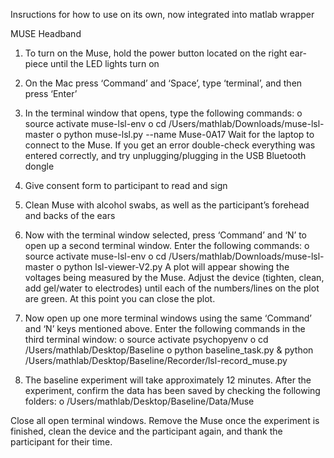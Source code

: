 Insructions for how to use on its own, now integrated into matlab wrapper

MUSE Headband
1)	To turn on the Muse, hold the power button located on the right ear-piece until the LED lights turn on
2)	On the Mac press ‘Command’ and ‘Space’, type ‘terminal’, and then press ‘Enter’
3)	In the terminal window that opens, type the following commands:
o	source activate muse-lsl-env
o	cd /Users/mathlab/Downloads/muse-lsl-master
o	python muse-lsl.py --name Muse-0A17 
Wait for the laptop to connect to the Muse. If you get an error double-check everything was entered correctly, and try unplugging/plugging in the USB Bluetooth dongle
4)	Give consent form to participant to read and sign
5)	Clean Muse with alcohol swabs, as well as the participant’s forehead and backs of the ears
6)	Now with the terminal window selected, press ‘Command’ and ‘N’ to open up a second terminal window. Enter the following commands:
o	source activate muse-lsl-env
o	cd /Users/mathlab/Downloads/muse-lsl-master
o	python lsl-viewer-V2.py
A plot will appear showing the voltages being measured by the Muse. Adjust the device (tighten, clean, add gel/water to electrodes) until each of the numbers/lines on the plot are green. At this point you can close the plot.

7)	Now open up one more terminal windows using the same ‘Command’ and ‘N’ keys mentioned above. Enter the following commands in the third terminal window:
o	source activate psychopyenv
o	cd /Users/mathlab/Desktop/Baseline
o	python baseline_task.py & python /Users/mathlab/Desktop/Baseline/Recorder/lsl-record_muse.py

8)	The baseline experiment will take approximately 12 minutes. After the experiment, confirm the data has been saved by checking the following folders:
o	/Users/mathlab/Desktop/Baseline/Data/Muse

Close all open terminal windows. Remove the Muse once the experiment is finished, clean the device and the participant again, and thank the participant for their time.
